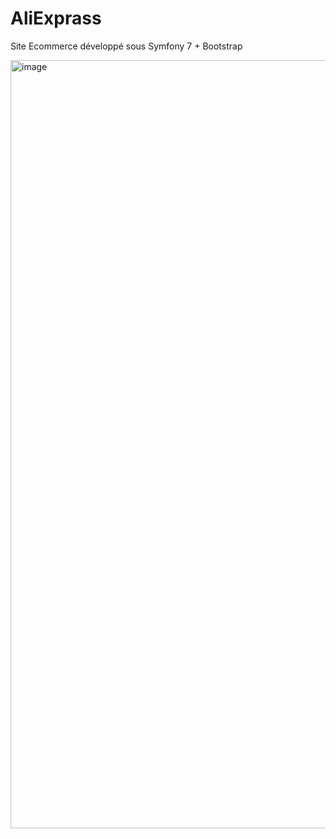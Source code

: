 # AliExprass
Site Ecommerce développé sous Symfony 7 + Bootstrap

<img width="2557" height="1229" alt="image" src="https://github.com/user-attachments/assets/752ce5e9-8ff7-4a0f-a37d-366f616bc15d" />
